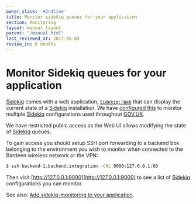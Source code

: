 ```yaml
---
owner_slack: '#2ndline'
title: Monitor sidekiq queues for your application
section: Monitoring
layout: manual_layout
parent: "/manual.html"
last_reviewed_at: 2017-05-03
review_in: 6 months
---
```


# Monitor Sidekiq queues for your application

[Sidekiq] comes with a web application, [`Sidekiq::Web`](https://github.com/mperham/sidekiq/wiki/Monitoring) that can display the current state of a [Sidekiq] installation. We have [configured this](https://github.com/alphagov/sidekiq-monitoring) to monitor multiple [Sidekiq] configurations used throughout [GOV.UK].

We have restricted public access as the Web UI allows modifying the state of [Sidekiq] queues.

To gain access you should setup SSH port forwarding to a backend box belonging to the environment you wish to monitor when connected to the Bardeen wireless network or the VPN: 

```bash
$ ssh backend-1.backend.integration -CNL 9000:127.0.0.1:80 
```

Then visit [http://127.0.0.1:9000](http://127.0.0.1:9000) to see a list of [Sidekiq] configurations you can monitor. 

See also: [Add sidekiq-monitoring to your application](setting-up-new-sidekiq-monitoring-app.html).

[gov.uk]: https://www.gov.uk/
[sidekiq]: http://sidekiq.org/
